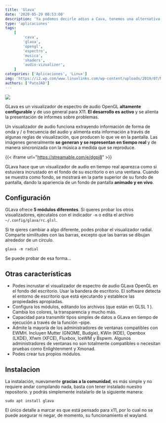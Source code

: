 ```yaml
---
title: 'Glava'
date: '2020-05-29 08:53:00'
description: 'Ya podemos decirle adios a Cava, tenemos una alternativa con OpenGL y más funciones.'
type: 'aplicaciones'
tags:
    [
        'cava',
        'glava',
        'opengl',
        'espectro',
        'musica',
        'shaders',
        'audio-vizualizer',
    ]
categories: ['Aplicaciones', 'Linux']
img: 'https://i2.wp.com/www.linuxlinks.com/wp-content/uploads/2019/07/Music-visualization.png?resize=700%2C350&ssl=1'
authors: ['PatoJAD']
---
```


![](https://camo.githubusercontent.com/a4d7fd8c67e2e061f508c492fbe1f12187196bb9/68747470733a2f2f7468756d62732e6766796361742e636f6d2f44656669616e74496e666f726d616c496e6469616e7370696e796c6f6163682d73697a655f726573747269637465642e676966)

GLava es un visualizador de espectro de audio OpenGL **altamente configurable** y de uso general para X11. **El desarrollo es activo** y se alienta la presentación de informes sobre problemas.

Un visualizador de audio funciona extrayendo información de forma de onda y / o frecuencia del audio y alimenta esta información a través de algunas reglas de visualización, que producen lo que ve en la pantalla. Las imágenes generalmente **se generan y se representan en tiempo real** y de manera sincronizada con la música a medida que se reproduce.

{{< iframe url="https://streamable.com/e/dgpj8" >}}

GLava hace que un visualizador de audio en tiempo real aparezca como si estuviera incrustado en el fondo de su escritorio o en una ventana. Cuando se muestra como fondo, se mostrará en la parte superior de su fondo de pantalla, dando la apariencia de un fondo de pantalla **animado y en vivo**.

## Configuración

GLava ofrece **5 módulos diferentes**. Si queres probar los otros visualizadores, ejecutalos con el indicador `-m` o edita el archivo `~/.config/glava/rc.glsl`.

Si te qieres cambiar a algo diferente, podes probar el visualizador radial. Comparte similitudes con las barras, excepto que las barras se dibujan alrededor de un círculo.

    glava -m radial

Se puede probar de esa forma...

## Otras características

-   Podes incrustar el visualizador de espectro de audio GLava OpenGL en el fondo del escritorio. Usar la bandera de escritorio. El software detecta el entorno de escritorio que está ejecutando y establece las propiedades apropiadas.
-   Configura los módulos, editando los archivos (que están en GLSL 1 ). Cambia los colores, la transparencia y mucho más.
-   Capacidad para transmitir tipos simples de datos a GLava en tiempo de ejecución a través de la función –pipe.
-   Admite la mayoría de los administradores de ventanas compatibles con EWMH. Incluyen Mutter (GNOME, Budgie), KWin (KDE), Openbox (LXDE), Xfwm (XFCE), Fluxbox, IceWM y Bspwm. Algunos administradores de ventanas no son totalmente compatibles o necesitan pruebas como Enlightenment y Xmonad.
-   Podes crear tus propios módulos.

## Instalacion

La instalación, nuevamente **gracias a la comunidad**, es más simple y no requiere andar compilando nada, basta con tener instalado nuestro repositorio. y podrás simplemente instalarlo de la siguiente manera:

    sudo apt install glava

El único detalle a marcar es que está pensado para x11, por lo cual no se puede asegurar ni negar, de momento, su funcionamiento el wayland.
